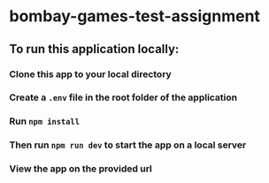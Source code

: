 # bombay-games-test-assignment

## To run this application locally:

### Clone this app to your local directory
### Create a `.env` file in the root folder of the application
### 
### Run `npm install` 
### Then run `npm run dev` to start the app on a local server
### View the app on the provided url
